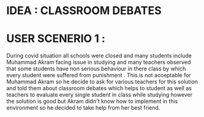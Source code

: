 # IDEA : CLASSROOM DEBATES

# USER SCENERIO 1 :

During covid situation all schools were closed and many students include Muhammad Akram facing issue in studying and many teachers observed that some students have non serious behaviour in there class by which every student were suffered from punishment . This is not acceptable for Muhammad Akram so he decide to ask for various teachers for this solution and told them about classroom debates which helps to student as well as teachers to evaluate every single student in class while studying however the solution is good but Akram didn't know how to implement in this environment so he decided to take help from her best friend.
